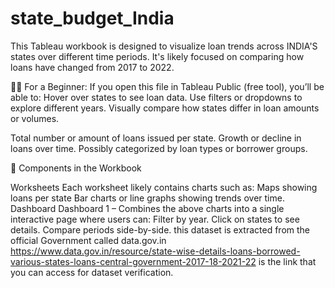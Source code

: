 # state_budget_India
This Tableau workbook is designed to visualize loan trends across INDIA'S states over different time periods. It's likely focused on comparing how loans have changed from 2017 to 2022.

🧑‍💼 For a Beginner: If you open this file in Tableau Public (free tool), you’ll be able to: Hover over states to see loan data. Use filters or dropdowns to explore different years. Visually compare how states differ in loan amounts or volumes.

Total number or amount of loans issued per state.
Growth or decline in loans over time.
Possibly categorized by loan types or borrower groups.


🧱 Components in the Workbook

Worksheets Each worksheet likely contains charts such as: Maps showing loans per state Bar charts or line graphs showing trends over time.
Dashboard Dashboard 1 – Combines the above charts into a single interactive page where users can: Filter by year. Click on states to see details. 
Compare periods side-by-side.
this dataset is extracted from the official Government called data.gov.in https://www.data.gov.in/resource/state-wise-details-loans-borrowed-various-states-loans-central-government-2017-18-2021-22 is the link that you can access for dataset verification.
